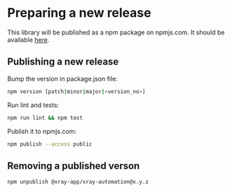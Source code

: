 # Preparing a new release

This library will be published as a npm package on npmjs.com.
It should be available [here](https://www.npmjs.com/package/@xray-app/xray-automation).

## Publishing a new release

Bump the version in package.json file:

```bash
npm version [patch|minor|major|<version_no>]
```

Run lint and tests:

```bash
npm run lint && npm test
```

Publish it to npmjs.com:

```bash
npm publish --access public
```

## Removing a published verson

```bash
npm unpublish @xray-app/xray-automation@x.y.z
```
